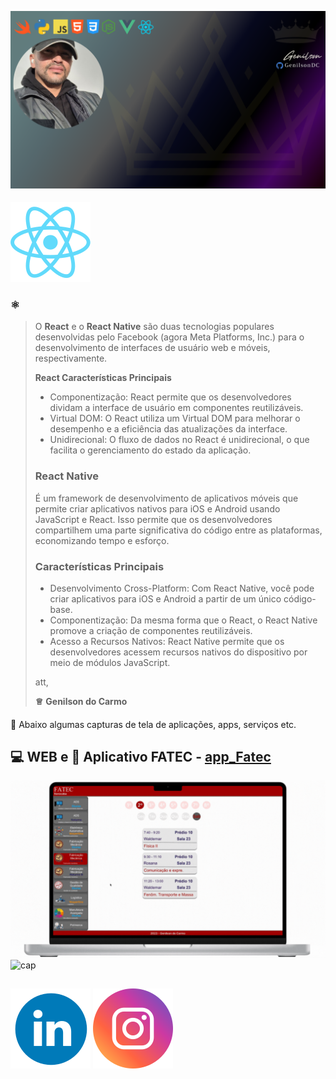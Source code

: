 ![GenilsonDC Banner](Documentation/GitGenilsonDC.png)

#### ![ App Logo](Documentation/react.png)

### ⚛️

>  O **React** e o **React Native** são duas tecnologias populares desenvolvidas pelo Facebook (agora Meta Platforms, Inc.) para o desenvolvimento de interfaces de usuário web e móveis, respectivamente.
>
> **React Características Principais**
>
> - Componentização: React permite que os desenvolvedores dividam a interface de usuário em componentes reutilizáveis.
> - Virtual DOM: O React utiliza um Virtual DOM para melhorar o desempenho e a eficiência das atualizações da interface.
> - Unidirecional: O fluxo de dados no React é unidirecional, o que facilita o gerenciamento do estado da aplicação.
>
> ### React Native
>
>  É um framework de desenvolvimento de aplicativos móveis que permite criar aplicativos nativos para iOS e Android usando JavaScript e React. Isso permite que os desenvolvedores compartilhem uma parte significativa do código entre as plataformas, economizando tempo e esforço.
>
> ### **Características Principais**
>
> - Desenvolvimento Cross-Platform: Com React Native, você pode criar aplicativos para iOS e Android a partir de um único código-base.
> - Componentização: Da mesma forma que o React, o React Native promove a criação de componentes reutilizáveis.
> - Acesso a Recursos Nativos: React Native permite que os desenvolvedores acessem recursos nativos do dispositivo por meio de módulos JavaScript.
>
> att,
>
> **♕** **Genilson do Carmo**

####

🔵 Abaixo algumas capturas de tela de aplicações, apps, serviços etc.

##  💻 WEB e 📱 Aplicativo FATEC - [app_Fatec](https://github.com/GenilsonDC/React-Native/tree/main/App_FATEC) 



![cap](Documentation/DesckTopappFatec.gif)![cap](Documentation/app_Fatec.gif)



##  









[![linkedin](Documentation/linkedin_icon.png)](https://www.linkedin.com/in/genilson-do-carmo-8a42b89a/) [![instagrm](Documentation/instag.png)](https://www.instagram.com/genilson_carmo/)
